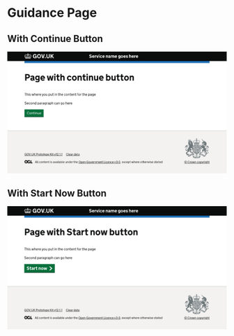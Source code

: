 

# Guidance Page

## With Continue Button

![With Continue Button](images/guidance-page-with-continue-button.png)

## With Start Now Button

![With Start Now Button](images/guidance-page-with-start-now-button.png)
